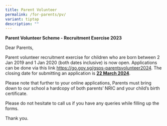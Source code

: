 ```yaml
---
title: Parent Volunteer
permalink: /for-parents/pv/
variant: tiptap
description: ""
---
```

<p><strong>Parent Volunteer Scheme - Recruitment Exercise 2023</strong>
</p>
<p></p>
<p>Dear Parents,</p>
<p>Parent volunteer recruitment exercise for children who are born between
2 Jan 2019 and 1 Jan 2020 (both dates inclusive) is now open. Applications
can be done via this link <a href="https://go.gov.sg/gsps-parentsvolunteer2024" rel="noopener noreferrer nofollow" target="_blank">https://go.gov.sg/gsps-parentsvolunteer2024</a>.
The closing date for submitting an application is <strong><u>22 March 2024</u></strong>.</p>
<p>Please note that further to your online applications, Parents must bring
down to our school a hardcopy of both parents’ NRIC and your child’s birth
certificate.</p>
<p>Please do not hesitate to call us if you have any queries while filling
up the forms.</p>
<p>Thank you.</p>